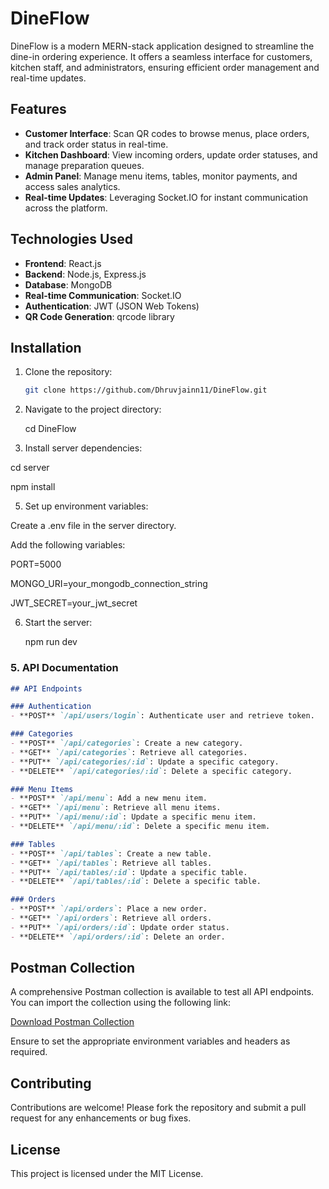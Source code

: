 # DineFlow

DineFlow is a modern MERN-stack application designed to streamline the dine-in ordering experience. It offers a seamless interface for customers, kitchen staff, and administrators, ensuring efficient order management and real-time updates.

## Features

- **Customer Interface**: Scan QR codes to browse menus, place orders, and track order status in real-time.
- **Kitchen Dashboard**: View incoming orders, update order statuses, and manage preparation queues.
- **Admin Panel**: Manage menu items, tables, monitor payments, and access sales analytics.
- **Real-time Updates**: Leveraging Socket.IO for instant communication across the platform.

## Technologies Used

- **Frontend**: React.js
- **Backend**: Node.js, Express.js
- **Database**: MongoDB
- **Real-time Communication**: Socket.IO
- **Authentication**: JWT (JSON Web Tokens)
- **QR Code Generation**: qrcode library
  
## Installation

1. Clone the repository:
   ```bash
   git clone https://github.com/Dhruvjainn11/DineFlow.git

2. Navigate to the project directory:
   
   cd DineFlow

4. Install server dependencies:
   
cd server

npm install

5. Set up environment variables:

Create a .env file in the server directory.

Add the following variables:

PORT=5000

MONGO_URI=your_mongodb_connection_string

JWT_SECRET=your_jwt_secret

6. Start the server:

   npm run dev




### 5. API Documentation


```markdown
## API Endpoints

### Authentication
- **POST** `/api/users/login`: Authenticate user and retrieve token.

### Categories
- **POST** `/api/categories`: Create a new category.
- **GET** `/api/categories`: Retrieve all categories.
- **PUT** `/api/categories/:id`: Update a specific category.
- **DELETE** `/api/categories/:id`: Delete a specific category.

### Menu Items
- **POST** `/api/menu`: Add a new menu item.
- **GET** `/api/menu`: Retrieve all menu items.
- **PUT** `/api/menu/:id`: Update a specific menu item.
- **DELETE** `/api/menu/:id`: Delete a specific menu item.

### Tables
- **POST** `/api/tables`: Create a new table.
- **GET** `/api/tables`: Retrieve all tables.
- **PUT** `/api/tables/:id`: Update a specific table.
- **DELETE** `/api/tables/:id`: Delete a specific table.

### Orders
- **POST** `/api/orders`: Place a new order.
- **GET** `/api/orders`: Retrieve all orders.
- **PUT** `/api/orders/:id`: Update order status.
- **DELETE** `/api/orders/:id`: Delete an order.
```
## Postman Collection

A comprehensive Postman collection is available to test all API endpoints. You can import the collection using the following link:

[Download Postman Collection](link_to_your_postman_collection)

Ensure to set the appropriate environment variables and headers as required.


## Contributing

Contributions are welcome! Please fork the repository and submit a pull request for any enhancements or bug fixes.

## License

This project is licensed under the MIT License.


